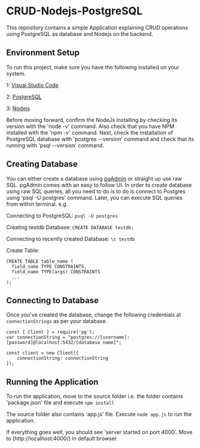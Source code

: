 # CRUD-Nodejs-PostgreSQL
This repository contains a simple Application explaining CRUD operations using PostgreSQL as database and Nodejs on the backend.

## Environment Setup
To run this project, make sure you have the following installed on your system.

1: [Visual Studio Code](https://code.visualstudio.com/)

2: [PostgreSQL](https://www.postgresql.org/download/)

3: [Nodejs](https://nodejs.org/en/download/)

Before moving forward, confirm the NodeJs installing by checking its version with the 'node -v' command. Also check that you have NPM installed with the 'npm -v' command.
Next, check the installation of PostgreSQL database with 'postgres --version' command and check that its running with 'psql --version' command.

## Creating Database
You can either create a database using [pgAdmin](https://www.pgadmin.org/download/) or straight up use raw SQL. pgAdmin comes with an easy to follow UI. 
In order to create database using raw SQL queries, all you need to do is to do is connect to Postgres using 'psql -U postgres' command. Later, you can execute SQL queries from within terminal.
e.g.

Connecting to PostgreSQL:
      ```psql -U postgres```
      
Creating testdb Database:
      ```CREATE DATABASE testdb;```

Connecting to recently created Database:
      ```\c testdb```

Create Table:
```
CREATE TABLE table_name (
  field_name TYPE CONSTRAINTS,
  field_name TYPE(args) CONSTRAINTS
  ...
);
```
## Connecting to Database
Once you've created the database, change the following credentials at ```connectionStrings``` as per your database.
```
const { Client } = require('pg');
var connectionString = "postgres://[username]:[password]@localhost:5432/[database name]";

const client = new Client({
    connectionString: connectionString
});
```
## Running the Application
To run the application, move to the source folder i.e. the folder contains 'package.json' file and execute ```npm install```

The source folder also contains 'app.js' file. Execute ```node app.js``` to run the application. 

If everything goes well, you should see 'server started on port 4000'. Move to (http://localhost:4000/) in default browser. 
